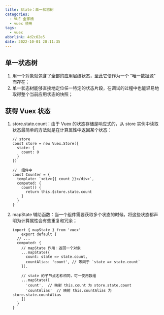 ```yaml
---
title: State：单一状态树
categories:
  - VUE 全家桶
  - vuex 使用
tags:
  - vuex
abbrlink: 4d2c62e5
date: 2022-10-01 20:11:35
---
```


## 单一状态树
1. 用一个对象就包含了全部的应用层级状态，至此它便作为一个 "唯一数据源" 而存在；
2. 单一状态树能够直接地定位任一特定的状态片段，在调试的过程中也能轻易地取得整个当前应用状态的快照；

## 获得 Vuex 状态
1. store.state.count：由于 Vuex 的状态存储是响应式的，从 store 实例中读取状态最简单的方法就是在计算属性中返回某个状态：
    ```JS
    // store
    const store = new Vuex.Store({
      state: {
        count: 0
      }
    })
    
    //  组件中
    const Counter = {
      template: `<div>{{ count }}</div>`,
      computed: {
        count() {
          return this.$store.state.count
        }
      }
    }
    ```
2. mapState 辅助函数：当一个组件需要获取多个状态的时候，将这些状态都声明为计算属性会有些重复和冗余；
    ```JS
    import { mapState } from 'vuex'
		export default {
      // ...
      computed: {
        // mapState 作用：返回一个对象
        ...mapState({
          count: state => state.count,
          countAlias: 'count', // 等同于 `state => state.count`
        }),

        // state 的子节点名称相同，可一使用数组
        ...mapState([
          'count',  // 映射 this.count 为 store.state.count
          'countAlias'  // 映射 this.countAlias 为 store.state.countAlias
        ])
      }
    }
    ```